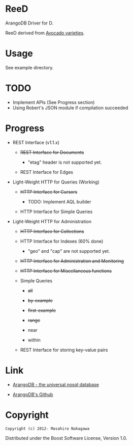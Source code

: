ReeD
================

ArangoDB Driver for D.

ReeD derived from [Avocado varieties](http://ucavo.ucr.edu/avocadovarieties/VarietyList/Reed.html).

# Usage

See example directory.

# TODO

* Implement APIs (See Progress section)
* Using Robert's JSON module if compilation succeeded

# Progress

* REST Interface (v1.1.x)

    * <del>REST Interface for Documents</del>

        * "etag" header is not supported yet.

    * REST Interface for Edges

* Light-Weight HTTP for Queries (Working)

    * <del>HTTP Interface for Cursors</del>

        * TODO: Implement AQL builder

    * HTTP Interface for Simple Queries

* Light-Weight HTTP for Administration

    * <del>HTTP Interface for Collections</del>

    * HTTP Interface for Indexes (60% done)

        * "geo" and "cap" are not supported yet.

    * <del>HTTP Interface for Administration and Monitoring</del>

    * <del>HTTP Interface for Miscellaneous functions</del>

    * Simple Queries

        * <del>all</del>

        * <del>by-example</del>

        * <del>first-example</del>

        * <del>range</del>

        * near

        * within

    * REST Interface for storing key-value pairs

# Link

* [ArangoDB - the universal nosql database](http://www.arangodb.org/)

* [ArangoDB's Github](https://github.com/triAGENS/ArangoDB)

# Copyright

    Copyright (c) 2012- Masahiro Nakagawa

Distributed under the Boost Software License, Version 1.0.
